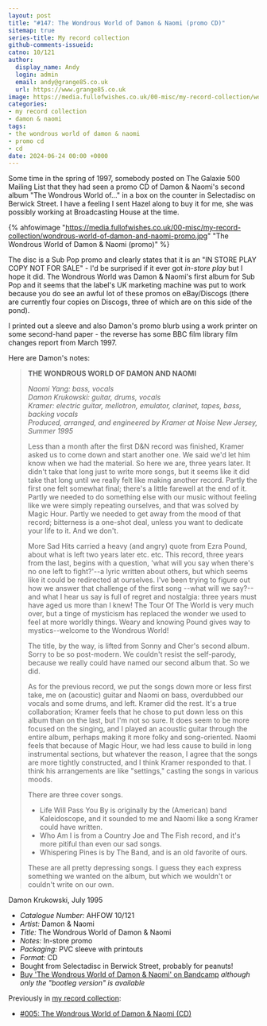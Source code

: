 ```yaml
---
layout: post
title: "#147: The Wondrous World of Damon & Naomi (promo CD)"
sitemap: true
series-title: My record collection
github-comments-issueid: 
catno: 10/121
author:
  display_name: Andy
  login: admin
  email: andy@grange85.co.uk
  url: https://www.grange85.co.uk
image: https://media.fullofwishes.co.uk/00-misc/my-record-collection/wondrous-world-of-damon-and-naomi-promo.jpg
categories:
- my record collection
- damon & naomi
tags:
- the wondrous world of damon & naomi
- promo cd
- cd
date: 2024-06-24 00:00 +0000
---
```

Some time in the spring of 1997, somebody posted on The Galaxie 500 Mailing List that they had seen a promo CD of Damon & Naomi's second album "The Wondrous World of..." in a box on the counter in Selectadisc on Berwick Street. I have a feeling I sent Hazel along to buy it for me, she was possibly working at Broadcasting House at the time.

{% ahfowimage "https://media.fullofwishes.co.uk/00-misc/my-record-collection/wondrous-world-of-damon-and-naomi-promo.jpg" "The Wondrous World of Damon & Naomi (promo)" %}

The disc is a Sub Pop promo and clearly states that it is an "IN STORE PLAY COPY NOT FOR SALE" - I'd be surprised if it ever got _in-store play_ but I hope it did. The Wondrous World was Damon & Naomi's first album for Sub Pop and it seems that the label's UK marketing machine was put to work because you do see an awful lot of these promos on eBay/Discogs (there are currently four copies on Discogs, three of which are on this side of the pond).

I printed out a sleeve and also Damon's promo blurb using a work printer on some second-hand paper - the reverse has some BBC film library film changes report from March 1997.

Here are Damon's notes:

<blockquote>
<p>
	<strong>
		THE WONDROUS WORLD OF DAMON AND NAOMI
	</strong>
</p>
<p>
	<em>Naomi Yang: bass, vocals<br>
	Damon Krukowski: guitar, drums, vocals<br>
	Kramer: electric guitar, mellotron, emulator, clarinet, tapes, bass, backing vocals<br>
	Produced, arranged, and engineered by Kramer at Noise New Jersey, Summer 1995
	</em>
</p>
<p>Less than a month after the first D&N record was finished, Kramer asked us to come down and start another one. We said we'd let him know when we had the material. So here we are, three years later. It didn't take that long just to write more songs, but it seems like it did take that long until we really felt like making another record. Partly the first one felt somewhat final; there's a little farewell at the end of it. Partly we needed to do something else with our music without feeling like we were simply repeating ourselves, and that was solved by Magic Hour. Partly we needed to get away from the mood of that record; bitterness is a one-shot deal, unless you want to dedicate your life to it. And we don't.</p>
<p>More Sad Hits carried a heavy (and angry) quote from Ezra Pound, about what is left two years later etc. etc. This record, three years from the last, begins with a question, 'what will you say when there's no one left to fight?'--a lyric written about others, but which seems like it could be redirected at ourselves. I've been trying to figure out how we answer that challenge of the first song --what will we say?-- and what I hear us say is full of regret and nostalgia: three years must have aged us more than I knew! The Tour Of The World is very much over, but a tinge of mysticism has replaced the wonder we used to feel at more worldly things. Weary and knowing Pound gives way to mystics--welcome to the Wondrous World!</p>
<p>The title, by the way, is lifted from Sonny and Cher's second album. Sorry to be so post-modern. We couldn't resist the self-parody, because we really could have named our second album that. So we did.</p>
<p>As for the previous record, we put the songs down more or less first take, me on (acoustic) guitar and Naomi on bass, overdubbed our vocals and some drums, and left. Kramer did the rest. It's a true collaboration; Kramer feels that he chose to put down less on this album than on the last, but I'm not so sure. It does seem to be more focused on the singing, and I played an acoustic guitar through the entire album, perhaps making it more folky and song-oriented. Naomi feels that because of Magic Hour, we had less cause to build in long instrumental sections, but whatever the reason, I agree that the songs are more tightly constructed, and I think Kramer responded to that. I think his arrangements are like "settings," casting the songs in various moods.</p>
<p>There are three cover songs.</p>
<ul><li>Life Will Pass You By is originally by the (American) band Kaleidoscope, and it sounded to me and Naomi like a song Kramer could have written.</li> 
<li>Who Am I is from a Country Joe and The Fish record, and it's more pitiful than even our sad songs.</li>
<li>Whispering Pines is by The Band, and is an old favorite of ours.</li>
</ul>
<p>These are all pretty depressing songs. I guess they each express something we wanted on the album, but which we wouldn't or couldn't write on our own.</p>
</blockquote>
<p class="caption">Damon Krukowski, July 1995</p>

 - *Catalogue Number:* AHFOW 10/121
 - *Artist:* Damon & Naomi
 - *Title:* The Wondrous World of Damon & Naomi
 - *Notes:* In-store promo
 - *Packaging:* PVC sleeve with printouts
 - *Format:* CD
 - Bought from Selectadisc in Berwick Street, probably for peanuts!
 - [Buy 'The Wondrous World of Damon & Naomi' on Bandcamp](https://damonandnaomi.bandcamp.com/album/the-wondrous-world-of-damon-naomi-bootleg-edition) _although only the "bootleg version" is available_

Previously in [my record collection](/category/my-record-collection):
 - [#005: The Wondrous World of Damon & Naomi (CD)](/2023/02/02/my-record-collection-005-the-wondrous-world-of-damon-naomi-cd/)
